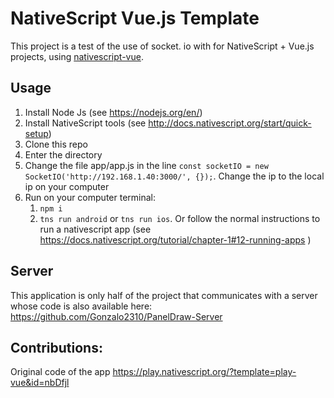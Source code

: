 # NativeScript Vue.js Template

This project is a test of the use of socket. io with for NativeScript + Vue.js projects, using [nativescript-vue](https://github.com/rigor789/nativescript-vue).

## Usage

1. Install Node Js (see https://nodejs.org/en/)
2. Install NativeScript tools (see http://docs.nativescript.org/start/quick-setup)
3. Clone this repo
4. Enter the directory 
5. Change the file app/app.js in the line `const socketIO = new SocketIO('http://192.168.1.40:3000/', {});`. Change the ip to the local ip on your computer
6. Run on your computer terminal:
   1. `npm i`
   2. `tns run android` or `tns run ios`. Or follow the normal instructions to run a nativescript app (see https://docs.nativescript.org/tutorial/chapter-1#12-running-apps )

## Server

This application is only half of the project that communicates with a server whose code is also available here: https://github.com/Gonzalo2310/PanelDraw-Server

## Contributions:

Original code of the app https://play.nativescript.org/?template=play-vue&id=nbDfjl